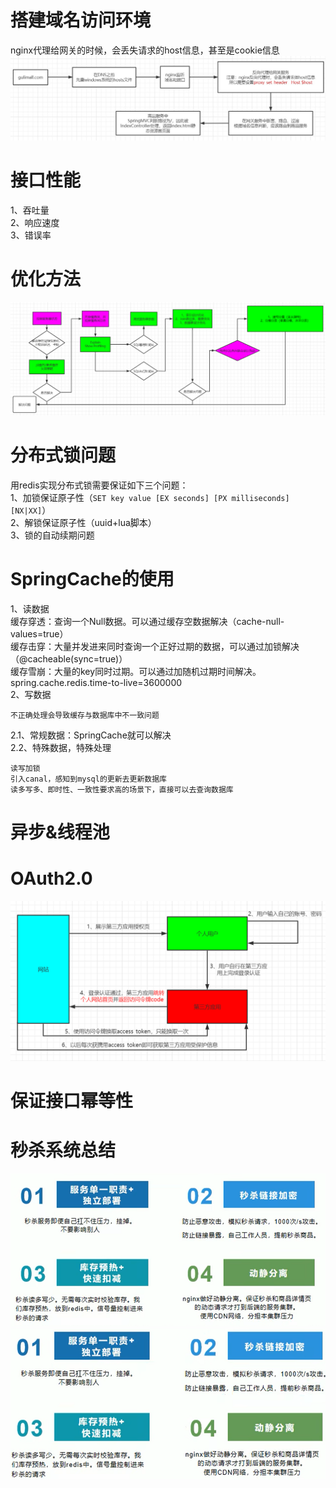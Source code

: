 # 搭建域名访问环境
nginx代理给网关的时候，会丢失请求的host信息，甚至是cookie信息
![](images/请求路由示意图.jpg)

# 接口性能
1、吞吐量  
2、响应速度  
3、错误率

# 优化方法
![](项目性能优化思路.png)

# 分布式锁问题
用redis实现分布式锁需要保证如下三个问题：  
1、加锁保证原子性（```SET key value [EX seconds] [PX milliseconds] [NX|XX]```）  
2、解锁保证原子性（uuid+lua脚本）  
3、锁的自动续期问题

# SpringCache的使用
1、读数据  
缓存穿透：查询一个Null数据。可以通过缓存空数据解决（cache-null-values=true）  
缓存击穿：大量并发进来同时查询一个正好过期的数据，可以通过加锁解决（@cacheable(sync=true)）  
缓存雪崩：大量的key同时过期。可以通过加随机过期时间解决。spring.cache.redis.time-to-live=3600000  
2、写数据
```
不正确处理会导致缓存与数据库中不一致问题
```
2.1、常规数据：SpringCache就可以解决  
2.2、特殊数据，特殊处理
```
读写加锁  
引入canal，感知到mysql的更新去更新数据库  
读多写多、即时性、一致性要求高的场景下，直接可以去查询数据库
```

# 异步&线程池

# OAuth2.0
![](images/OAuth2流程.png)

# 保证接口幂等性

# 秒杀系统总结
![](images/秒杀系统关注问题一.png)
![img.png](images/秒杀系统关注问题二.png)

